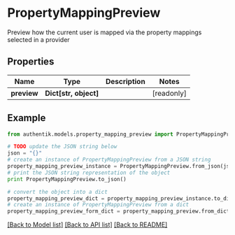 # PropertyMappingPreview

Preview how the current user is mapped via the property mappings selected in a provider

## Properties
Name | Type | Description | Notes
------------ | ------------- | ------------- | -------------
**preview** | **Dict[str, object]** |  | [readonly] 

## Example

```python
from authentik.models.property_mapping_preview import PropertyMappingPreview

# TODO update the JSON string below
json = "{}"
# create an instance of PropertyMappingPreview from a JSON string
property_mapping_preview_instance = PropertyMappingPreview.from_json(json)
# print the JSON string representation of the object
print PropertyMappingPreview.to_json()

# convert the object into a dict
property_mapping_preview_dict = property_mapping_preview_instance.to_dict()
# create an instance of PropertyMappingPreview from a dict
property_mapping_preview_form_dict = property_mapping_preview.from_dict(property_mapping_preview_dict)
```
[[Back to Model list]](../README.md#documentation-for-models) [[Back to API list]](../README.md#documentation-for-api-endpoints) [[Back to README]](../README.md)



